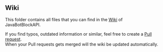 [Wiki]: https://docs.botblock.org/JavaBotBlockAPI
[Pull request]: https://github.com/botblock/JavaBotBlockAPI/pulls

## Wiki
This folder contains all files that you can find in the [Wiki] of JavaBotBlockAPI.

If you find typos, outdated information or similar, feel free to create a [Pull request].  
When your Pull requests gets merged will the wiki be updated automatically.
